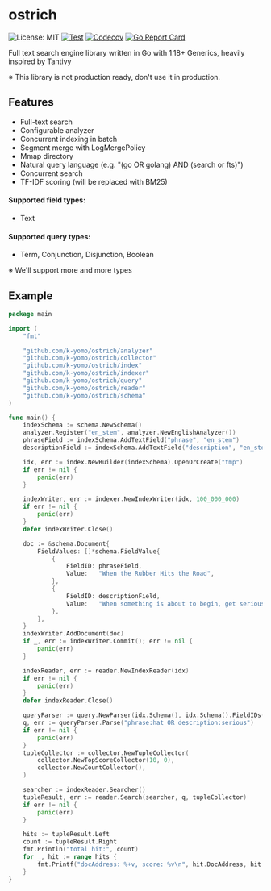 # ostrich

![License: MIT](https://img.shields.io/badge/License-MIT-blue.svg)
[![Test](https://github.com/k-yomo/ostrich/actions/workflows/test.yml/badge.svg)](https://github.com/k-yomo/ostrich/actions/workflows/test.yml)
[![Codecov](https://codecov.io/gh/k-yomo/ostrich/branch/main/graph/badge.svg?token=P3pNbMGbeN)](https://codecov.io/gh/k-yomo/ostrich)
[![Go Report Card](https://goreportcard.com/badge/k-yomo/ostrich)](https://goreportcard.com/report/k-yomo/ostrich)

Full text search engine library written in Go with 1.18+ Generics, heavily inspired by Tantivy

※ This library is not production ready, don't use it in production.

## Features
- Full-text search
- Configurable analyzer
- Concurrent indexing in batch
- Segment merge with LogMergePolicy
- Mmap directory
- Natural query language (e.g. "(go OR golang) AND (search or fts)")
- Concurrent search
- TF-IDF scoring (will be replaced with BM25)

#### Supported field types:
  - Text
#### Supported query types:
  - Term, Conjunction, Disjunction, Boolean

※ We'll support more and more types

## Example

```go
package main

import (
	"fmt"

	"github.com/k-yomo/ostrich/analyzer"
	"github.com/k-yomo/ostrich/collector"
	"github.com/k-yomo/ostrich/index"
	"github.com/k-yomo/ostrich/indexer"
	"github.com/k-yomo/ostrich/query"
	"github.com/k-yomo/ostrich/reader"
	"github.com/k-yomo/ostrich/schema"
)

func main() {
	indexSchema := schema.NewSchema()
	analyzer.Register("en_stem", analyzer.NewEnglishAnalyzer())
	phraseField := indexSchema.AddTextField("phrase", "en_stem")
	descriptionField := indexSchema.AddTextField("description", "en_stem")

	idx, err := index.NewBuilder(indexSchema).OpenOrCreate("tmp")
	if err != nil {
		panic(err)
	}

	indexWriter, err := indexer.NewIndexWriter(idx, 100_000_000)
	if err != nil {
		panic(err)
	}
	defer indexWriter.Close()

	doc := &schema.Document{
		FieldValues: []*schema.FieldValue{
			{
				FieldID: phraseField,
				Value:   "When the Rubber Hits the Road",
			},
			{
				FieldID: descriptionField,
				Value:   "When something is about to begin, get serious, or put to the test.",
			},
		},
	}
	indexWriter.AddDocument(doc)
	if _, err := indexWriter.Commit(); err != nil {
		panic(err)
	}

	indexReader, err := reader.NewIndexReader(idx)
	if err != nil {
		panic(err)
	}
	defer indexReader.Close()

	queryParser := query.NewParser(idx.Schema(), idx.Schema().FieldIDs())
	q, err := queryParser.Parse("phrase:hat OR description:serious")
	if err != nil {
		panic(err)
	}
	tupleCollector := collector.NewTupleCollector(
		collector.NewTopScoreCollector(10, 0),
		collector.NewCountCollector(),
	)

	searcher := indexReader.Searcher()
	tupleResult, err := reader.Search(searcher, q, tupleCollector)
	if err != nil {
		panic(err)
	}

	hits := tupleResult.Left
	count := tupleResult.Right
	fmt.Println("total hit:", count)
	for _, hit := range hits {
		fmt.Printf("docAddress: %+v, score: %v\n", hit.DocAddress, hit.Score)
	}
}
```
